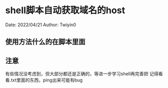 # shell脚本自动获取域名的host
Date: 2022/04/21
Author: Twiyin0

## 使用方法什么的在脚本里面

## 注意
有些情况没考虑到，但大部分都还是正确的，等进一步学习shell再完善把
记得看看.txt里面的东西，ping出来可能有bug